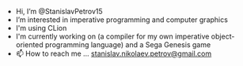 - Hi, I’m @StanislavPetrov15
- I’m interested in imperative programming and computer graphics 
- I'm using CLion  
- I'm currently working on (a compiler for my own imperative object-oriented programming language) and a Sega Genesis game
- 📫 How to reach me ... stanislav.nikolaev.petrov@gmail.com

<!---
StanislavPetrov15/StanislavPetrov15 is a ✨ special ✨ repository because its `README.md` (this file) appears on your GitHub profile.
You can click the Preview link to take a look at your changes.
--->

